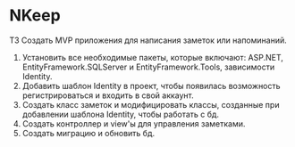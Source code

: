 # NKeep
ТЗ
Создать MVP приложения для написания заметок или напоминаний.
1. Установить все необходимые пакеты, которые включают: ASP.NET, EntityFramework.SQLServer и EntityFramework.Tools, зависимости Identity.
2. Добавить шаблон Identity в проект, чтобы появилась возможность регистрироваться и входить в свой аккаунт.
3. Создать класс заметок и модифицировать классы, созданные при добавлении шаблона Identity, чтобы работать с бд.
4. Создать контроллер и view'ы для управления заметками.
5. Создать миграцию и обновить бд.
